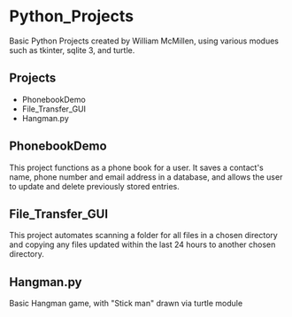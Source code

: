 # Python_Projects
 Basic Python Projects created by William McMillen, using various modues such as tkinter, sqlite 3, and turtle.

 <h2>Projects</h2>
<ul>
    <li>PhonebookDemo</li>
    <li>File_Transfer_GUI</li>
    <li>Hangman.py</li>
    
</ul>

<h2>PhonebookDemo</h2>
This project functions as a phone book for a user. It saves a contact's name, phone number and email address in a database, and allows the user to update and delete previously stored entries.

<h2>File_Transfer_GUI</h2>
This project automates scanning a folder for all files in a chosen directory and copying any files updated within the last 24 hours to another chosen directory.

<h2>Hangman.py</h2>
Basic Hangman game, with "Stick man" drawn via turtle module
